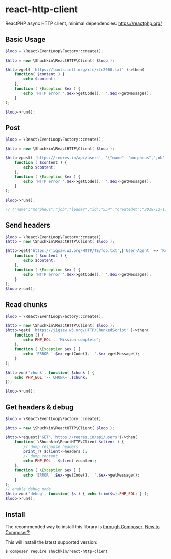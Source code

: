 # react-http-client
ReactPHP async HTTP client, minimal dependencies:
https://reactphp.org/

## Basic Usage
```php
$loop = \React\EventLoop\Factory::create();

$http = new \Shuchkin\ReactHTTP\Client( $loop );

$http->get( 'https://tools.ietf.org/rfc/rfc2068.txt' )->then(
	function( $content ) {
		echo $content;
	},
	function ( \Exception $ex ) {
		echo 'HTTP error '.$ex->getCode().' '.$ex->getMessage();
	}
);

$loop->run();
```

## Post
```php
$loop = \React\EventLoop\Factory::create();

$http = new \Shuchkin\ReactHTTP\Client( $loop );

$http->post( 'https://reqres.in/api/users', '{"name": "morpheus","job": "leader"}' )->then(
	function ( $content ) {
		echo $content;
	},
	function ( \Exception $ex ) {
		echo 'HTTP error '.$ex->getCode().' '.$ex->getMessage();
	}
);

$loop->run();

// {"name":"morpheus","job":"leader","id":"554","createdAt":"2018-12-17T10:31:29.469Z"}
```

## Send headers
```php
$loop = \React\EventLoop\Factory::create();
$http = new \Shuchkin\ReactHTTP\Client( $loop );

$http->get('https://jigsaw.w3.org/HTTP/TE/foo.txt',['User-Agent' => 'ReactPHP Awesome'] )->then(
	function ( $content ) {
		echo $content;
	},
	function ( \Exception $ex ) {
		echo 'HTTP error '.$ex->getCode().' '.$ex->getMessage();
	}
);
$loop->run();																					
```

## Read chunks
```php
$loop = \React\EventLoop\Factory::create();

$http = new \Shuchkin\ReactHTTP\Client( $loop );
$http->get( 'https://jigsaw.w3.org/HTTP/ChunkedScript' )->then(
	function () {
		echo PHP_EOL . 'Mission complete';
	},
	function ( \Exception $ex ) {
		echo 'ERROR '.$ex->getCode().' '.$ex->getMessage();
	}
);

$http->on('chunk', function( $chunk ) {
	echo PHP_EOL.'-- CHUNK='.$chunk;
});

$loop->run();
```

## Get headers & debug
```php
$loop = \React\EventLoop\Factory::create();

$http = new \Shuchkin\ReactHTTP\Client( $loop );

$http->request('GET','https://reqres.in/api/users')->then(
	function( \Shuchkin\ReactHTTP\Client $client ) {
		// dump response headers
		print_r( $client->headers );
		// dump content
		echo PHP_EOL . $client->content;
	},
	function ( \Exception $ex ) {
		echo 'ERROR '.$ex->getCode().' '.$ex->getMessage();
	}
);
// enable debug mode
$http->on('debug', function( $s ) { echo trim($s).PHP_EOL; } );
$loop->run();
```

## Install

The recommended way to install this library is [through Composer](https://getcomposer.org).
[New to Composer?](https://getcomposer.org/doc/00-intro.md)

This will install the latest supported version:

```bash
$ composer require shuchkin/react-http-client
```